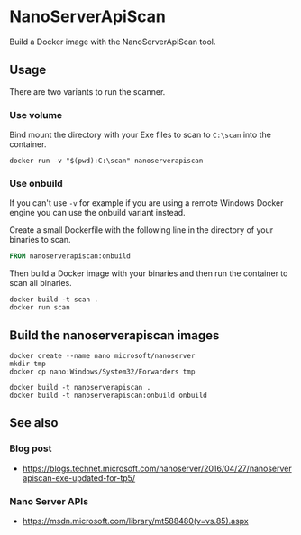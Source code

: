 # NanoServerApiScan

Build a Docker image with the NanoServerApiScan tool.

## Usage

There are two variants to run the scanner.

### Use volume

Bind mount the directory with your Exe files to scan to `C:\scan` into the container.

```
docker run -v "$(pwd):C:\scan" nanoserverapiscan
```

### Use onbuild

If you can't use `-v` for example if you are using a remote Windows Docker engine
you can use the onbuild variant instead.

Create a small Dockerfile with the following line in the directory of your
binaries to scan.

```Dockerfile
FROM nanoserverapiscan:onbuild
```

Then build a Docker image with your binaries and then run the container to
scan all binaries.

```
docker build -t scan .
docker run scan
```

## Build the nanoserverapiscan images

```
docker create --name nano microsoft/nanoserver
mkdir tmp
docker cp nano:Windows/System32/Forwarders tmp

docker build -t nanoserverapiscan .
docker build -t nanoserverapiscan:onbuild onbuild
```

## See also

### Blog post

* https://blogs.technet.microsoft.com/nanoserver/2016/04/27/nanoserverapiscan-exe-updated-for-tp5/

### Nano Server APIs

* https://msdn.microsoft.com/library/mt588480(v=vs.85).aspx
